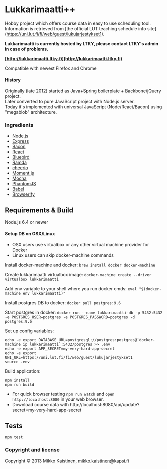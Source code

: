 # Lukkarimaatti++

Hobby project which offers course data in easy to use scheduling tool.<br>
Information is retrieved from [the official LUT teaching schedule info site] (https://uni.lut.fi/fi/web/guest/lukujarjestykset1).<br>

**Lukkarimaatti is currently hosted by LTKY, please contact LTKY's admin in case of problems.**

**[http://lukkarimaatti.ltky.fi](http://lukkarimaatti.ltky.fi)**

Compatible with newest Firefox and Chrome

#### History

Originally (late 2012) started as Java+Spring boilerplate + Backbone/jQuery project.<br>
Later converted to pure JavaScript project with Node.js server.<br>
Today it's implemented with universal JavaScript (Node/React/Bacon) using "megablob" architecture.

### Ingredients
* [Node.js](https://nodejs.org)
* [Express](http://expressjs.com/)
* [Bacon](https://baconjs.github.io/)
* [React](https://facebook.github.io/react/)
* [Bluebird](https://github.com/petkaantonov/bluebird)
* [Ramda](http://ramdajs.com/)
* [cheerio](https://github.com/cheeriojs/cheerio)
* [Moment.js](http://momentjs.com/)
* [Mocha](http://mochajs.org/)
* [PhantomJS](http://phantomjs.org/)
* [Babel](https://babeljs.io/)
* [Browserify](http://browserify.org/)<br>

## Requirements & Build
Node.js 6.4 or newer<br>

#### Setup DB on OSX/Linux
- OSX users use virtualbox or any other virtual machine provider for Docker
- Linux users can skip docker-machine commands

Install docker-machine and docker:
`brew install docker docker-machine`

Create lukkarimaatti virtualbox image:
`docker-machine create --driver virtualbox lukkarimaatti`

Add env variable to your shell where you run docker cmds:
`eval "$(docker-machine env lukkarimaatti)"`

Install postgres DB to docker:
 `docker pull postgres:9.6`

Start postgres in docker: `docker run --name lukkarimaatti-db -p 5432:5432 -e POSTGRES_USER=postgres -e POSTGRES_PASSWORD=postgres -d postgres:9.6`

Set up config variables:
```
echo -e export DATABASE_URL=postgresql://postgres:postgres@`docker-machine ip lukkarimaatti`:5432/postgres >> .env
echo -e export APP_SECRET=my-very-hard-app-secret
echo -e export UNI_URL=https://uni.lut.fi/fi/web/guest/lukujarjestykset1
source .env
```

Build application:
```
npm install
npm run build
```
- For quick browser testing `npm run watch` and `open http://localhost:8080` in your web browser.
- Download course data with http://localhost:8080/api/update?secret=my-very-hard-app-secret

## Tests

`npm test`

### Copyright and license
Copyright &copy; 2013 Mikko Kaistinen, mikko.kaistinen@kapsi.fi
